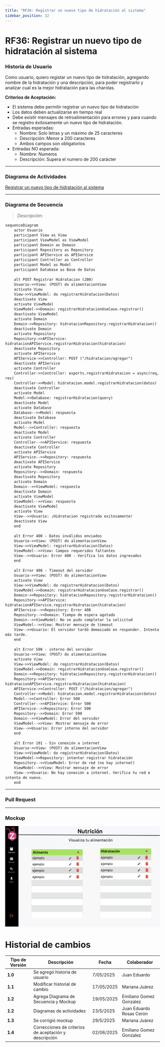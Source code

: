 ```yaml
---
title: "RF36: Registrar un nuevo tipo de hidratación al sistema"
sidebar_position: 32
---
```


# RF36: Registrar un nuevo tipo de hidratación al sistema

### Historia de Usuario

Como usuario, quiero registar un nuevo tipo de hidratación, agregando nombre de la hidratación y una descripción, para poder registrarlo y analizar cual es la mejor hidratación para las charolas.

**Criterios de Aceptación:**

- El sistema debe permitir registrar un nuevo tipo de hidratación
- Los datos deben actualizarse en tiempo real
- Debe existir mensajes de retroalimentación para errores y para cuando se registro éxitosamente un nuevo tipo de hidratación.
- Entradas esperadas:
  - Nombre: Solo letras y un máximo de 25 caracteres
  - Descripción: Menor a 200 caracteres
  - Ambos campos son obligatorios
- Entradas NO esperada:
  - Nombre: Numeros
  - Descripción: Supera el numero de 200 carácter

---

### Diagrama de Actividades

<a href="https://drive.google.com/file/d/1I72-aFnFG6rUJyzqU8MgSBDYk7jxT_KW/view?usp=sharing" target="_blank" rel="noopener noreferrer">Registrar un nuevo tipo de hidratación al sistema</a>

---

### Diagrama de Secuencia

> _Descripción_:

```mermaid
sequenceDiagram
    actor Usuario
    participant View as View
    participant ViewModel as ViewModel
    participant Domain as Domain
    participant Repository as Repository
    participant APIService as APIService
    participant Controller as Controller
    participant Model as Model
    participant Database as Base de Datos

    alt POST Registrar Hidratacion (200)
    Usuario->>View: (POST) do alimentacionView
    activate View
    View->>ViewModel: do registrarHidratacion(Datos)
    deactivate View
    activate ViewModel
    ViewModel->>Domain: registrarHidratacionUseCase.registrar()
    deactivate ViewModel
    activate Domain
    Domain->>Repository: hidratacionRepository.registrarHidratacion()
    deactivate Domain
    activate Repository
    Repository->>APIService: hidratacionAPIService.registrarHidratacion(hidratacion)
    deactivate Repository
    activate APIService
    APIService->>Controller: POST ("/hidratacion/agregar")
    deactivate APIService
    activate Controller
    Controller->>Controller: exports.registrarHidratacion = async(req, res)
    Controller->>Model: hidratacion.model.registrarHidratacion(datos)
    deactivate Controller
    activate Model
    Model->>Database: registrarHidratacion(query)
    deactivate Model
    activate Database
    Database-->>Model: respuesta
    deactivate Database
    activate Model
    Model-->>Controller: respuesta
    deactivate Model
    activate Controller
    Controller-->>APIService: respuesta
    deactivate Controller
    activate APIService
    APIService-->>Repository: respuesta
    deactivate APIService
    activate Repository
    Repository-->>Domain: respuesta
    deactivate Repository
    activate Domain
    Domain-->>ViewModel: respuesta
    deactivate Domain
    activate ViewModel
    ViewModel-->>View: respuesta
    deactivate ViewModel
    activate View
    View-->>Usuario: ¡Hidratacion registrada exitosamente!
    deactivate View
    end

    alt Error 400 - Datos inválidos enviados
    Usuario->>View: (POST) do alimentacionView
    View->>ViewModel: registrarHidratacion(Datos)
    ViewModel-->>View: Campos requeridos faltantes
    View-->>Usuario: Error 400 - Verifica los datos ingresados
    end

    alt Error 408 - Timeout del servidor
    Usuario->>View: (POST) do alimentacionView
    activate View
    View->>ViewModel: do registrarHidratacion(Datos)
    ViewModel->>Domain: registrarHidratacionUseCase.registrar()
    Domain->>Repository: hidratacionRepository.registrarHidratacion()
    Repository->>APIService: hidratacionAPIService.registrarHidratacion(hidratacion)
    APIService-->>Repository: Error 408
    Repository-->>Domain: Tiempo de espera agotado
    Domain-->>ViewModel: No se pudo completar la solicitud
    ViewModel-->>View: Mostrar mensaje de timeout
    View-->>Usuario: El servidor tardó demasiado en responder. Intenta más tarde.
    end

    alt Error 500 - interno del servidor
    Usuario->>View: (POST) do alimentacionView
    activate View
    View->>ViewModel: do registrarHidratacion(Datos)
    ViewModel->>Domain: registrarHidratacionUseCase.registrar()
    Domain->>Repository: hidratacionRepository.registrarHidratacion()
    Repository->>APIService: hidratacionAPIService.registrarHidratacion(hidratacion)
    APIService->>Controller: POST ("/hidratacion/agregar")
    Controller->>Model: hidratacion.model.registrarHidratacion(datos)
    Model-->>Controller: Error 500
    Controller-->>APIService: Error 500
    APIService-->>Repository: Error 500
    Repository-->>Domain: Error 500
    Domain-->>ViewModel: Error del servidor
    ViewModel-->>View: Mostrar mensaje de error
    View-->>Usuario: Error interno del servidor
    end

    alt Error 101 - Sin conexión a internet
    Usuario->>View: (POST) do alimentacionView
    View->>ViewModel: do registrarHidratacion(Datos)
    ViewModel->>Repository: intentar registrar hidratación
    Repository-->>ViewModel: Error de red (no hay internet)
    ViewModel-->>View: Mostrar mensaje de error
    View-->>Usuario: No hay conexión a internet. Verifica tu red e intenta de nuevo.
    end

```

---

### Pull Request

---

### Mockup

![alt text](img/mockup2RF23.png)

# Historial de cambios

| **Tipo de Versión** | **Descripción**                                       | **Fecha**  | **Colaborador**          |
| ------------------- | ----------------------------------------------------- | ---------- | ------------------------ |
| **1.0**             | Se agregó historia de usuario                         | 7/05/2025  | Juan Eduardo             |
| **1.1**             | Modificar historial de cambio                         | 17/05/2025 | Mariana Juárez           |
| **1.2**             | Agrega Diagrama de Secuencia y Mockup                 | 19/05/2025 | Emiliano Gomez Gonzalez  |
| **1.2**             | Diagramas de actividades                              | 23/5/2025  | Juan Eduardo Rosas Cerón |
| **1.3**             | Se corrigió mockup                                    | 29/5/2025  | Mariana Juárez           |
| **1.4**             | Correcciones de criterios de aceptación y descripción | 02/06/2025 | Emiliano Gomez Gonzalez  |

